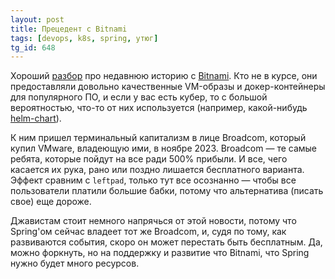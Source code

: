 ```yaml
---
layout: post
title: Прецедент с Bitnami
tags: [devops, k8s, spring, утюг]
tg_id: 648
---
```

Хороший [разбор](https://fastcode.io/2025/08/30/the-69-billion-domino-effect-how-vmwares-debt-fueled-acquisition-is-killing-open-source-one-repository-at-a-time/) про недавнюю историю с [Bitnami](https://bitnami.com/). Кто не в курсе, они предоставляли довольно качественные VM-образы и докер-контейнеры для популярного ПО, и если у вас есть кубер, то с большой вероятностью, что-то от них используется (например, какой-нибудь [helm-chart](https://github.com/bitnami/charts)).

К ним пришел терминальный капитализм в лице Broadcom, который купил VMware, владеющую ими, в ноябре 2023. Broadcom — те самые ребята, которые пойдут на все ради 500% прибыли. И все, чего касается их рука, рано или поздно лишается бесплатного варианта. Эффект сравним с `leftpad`, только тут все осознанно — чтобы все пользователи платили большие бабки, потому что альтернатива (писать свое) еще дороже.

Джавистам стоит немного напрячься от этой новости, потому что Spring'ом сейчас владеет тот же Broadcom, и, судя по тому, как развиваются события, скоро он может перестать быть бесплатным. Да, можно форкнуть, но на поддержку и развитие что Bitnami, что Spring нужно будет много ресурсов.
